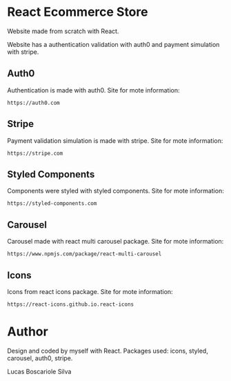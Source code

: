 # React Ecommerce Store

Website made from scratch with React.

Website has a authentication validation with auth0 and payment simulation with stripe.

## Auth0

Authentication is made with auth0. Site for mote information:

```
https://auth0.com
```

## Stripe

Payment validation simulation is made with stripe. Site for mote information:

```
https://stripe.com
```

## Styled Components

Components were styled with styled components. Site for mote information:

```
https://styled-components.com
```

## Carousel

Carousel made with react multi carousel package. Site for mote information:

```
https://www.npmjs.com/package/react-multi-carousel
```

## Icons

Icons from react icons package. Site for mote information:

```
https://react-icons.github.io.react-icons
```

# Author

Design and coded by myself with React.
Packages used: icons, styled, carousel, auth0, stripe.

Lucas Boscariole Silva
